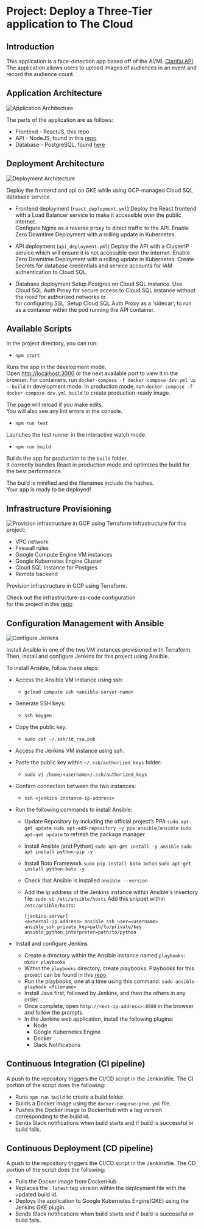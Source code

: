 # Project: Deploy a Three-Tier application to The Cloud

## Introduction
This application is a face-detection app based off of the AI/ML [Clarifai API](https://www.clarifai.com/models/ai-face-detection). The application allows users to upload images of audiences in an event and record the audience count. 

## Application Architecture
![Application Architecture](/assets/images/app-str.png)

The parts of the application are as follows:
* Frontend - ReactJS, this repo
* API - NodeJS, found in this [repo](https://github.com/Z11mm/sca-project-c2-app-api)
* Database - PostgreSQL, found [here](https://github.com/Z11mm/sca-project-c2-app-api/tree/main/postgres)

## Deployment Architecture
![Deployment Architecture](/assets/images/deploy-str.png)

Deploy the frontend and api on GKE while using GCP-managed Cloud SQL database service.

* Frontend deployment (`react_deployment.yml`)
Deploy the React frontend with a Load Balancer service to make it accessible over the public internet.  
Configure Nginx as a reverse proxy to direct traffic to the API.
Enable Zero Downtime Deployment with a rolling update in Kubernetes.

* API deployment (`api_deployment.yml`)
Deploy the API with a ClusterIP service which will ensure it is not accessible over the internet.
Enable Zero Downtime Deployment with a rolling update in Kubernetes.
Create Secrets for database credentials and service accounts for IAM authentication to Cloud SQL.

* Database deployment
Setup Postgres on Cloud SQL instance.
Use Cloud SQL Auth Proxy for secure access to Cloud SQL instance without the need for authorized networks or  
for configuring SSL.
Setup Cloud SQL Auth Proxy as a 'sidecar', to run as a container within the pod running the API container. 

## Available Scripts

In the project directory, you can run:

* `npm start`

Runs the app in the development mode.  
Open [http://localhost:3000](http://localhost:3000) or the next available port to view it in the browser.
For containers, run `docker-compose -f docker-compose-dev.yml up --build` in development mode.
In production mode, run `docker-compose -f docker-compose-dev.yml build` to create production-ready image.

The page will reload if you make edits.  
You will also see any lint errors in the console.

* `npm run test`

Launches the test runner in the interactive watch mode.  

* `npm run build`

Builds the app for production to the `build` folder.  
It correctly bundles React in production mode and optimizes the build for the best performance.

The build is minified and the filenames include the hashes.  
Your app is ready to be deployed!

## Infrastructure Provisioning

![Provision infrastructure in GCP using Terraform](/assets/images/infra-provision.png)
Infrastructure for this project:
* VPC network
* Firewall rules
* Google Compute Engine VM instances
* Google Kubernetes Engine Cluster
* Cloud SQL Instance for Postgres
* Remote backend

Provision infrastructure in GCP using Terraform. 

Check out the infrastructure-as-code configuration  
for this project in this [repo](https://github.com/Z11mm/sca-project-c2-iac)

## Configuration Management with Ansible

![Configure Jenkins](/assets/images/jenkins-config.png)

Install Ansible in one of the two VM instances provisioned with Terraform. Then, install and configure Jenkins for this project using Ansible.

To install Ansible, follow these steps:
* Access the Ansible VM instance using ssh:
    - `gcloud compute ssh <ansible-server-name>`
* Generate SSH keys:
    - `ssh-keygen`
* Copy the public key:
    - `sudo cat ~/.ssh/id_rsa.pub`
* Access the Jenkins VM instance using ssh. 
* Paste the public key within `~/.ssh/authorized_keys` folder:
    - `sudo vi /home/<username>/.ssh/authorized_keys`
* Confirm connection between the two instances:
    - `ssh <jenkins-instance-ip-address>`
* Run the following commands to install Ansible:

    * Update Repository by including the official project’s PPA
     `sudo apt-get update`
     `sudo apt-add-repository -y ppa:ansible/ansible`
     `sudo apt-get update` to refresh the package manager

    * Install Ansible (and Python)
     `sudo apt-get install -y ansible`
     `sudo apt install python-pip -y`

    * Install Boto Framework
     `sudo pip install boto boto3`
     `sudo apt-get install python-boto -y`

    * Check that Ansible is installed
     `ansible --version`

    * Add the ip address of the Jenkins instance within Ansible's inventory file:
     `sudo vi /etc/ansible/hosts`
     Add this snippet within `/etc/ansible/hosts`:
        ```
        [jenkins-server]
        <external-ip-address> ansible_ssh_user=<username> ansible_ssh_private_key=path/to/private/key   ansible_python_interpreter=path/to/python

        ```

* Install and configure Jenkins
    - Create a directory within the Ansible instance named `playbooks`:  
        `mkdir playbooks`
    - Within the `playbooks` directory, create playbooks. Playbooks for this project can be found in this 
[repo](https://github.com/Z11mm/ansible-playbooks)
    - Run the playbooks, one at a time using this command:
        `sudo ansible-playbook <filename>`
    - Install Java first, followed by Jenkins, and then the others in any order.
    - Once complete, open `http://<ext-ip-address>:8080` in the browser and follow the prompts.
    - In the Jenkins web application, install the following plugins:
        - Node
        - Google Kubernetes Engine
        - Docker
        - Slack Notifications
## Continuous Integration (CI pipeline)  
A push to the repository triggers the CI/CD script in the Jenkinsfile. The CI portion of the script does the following:
* Runs `npm run build` to create a build folder.
* Builds a Docker image using the `docker-compose-prod.yml` file.
* Pushes the Docker image to DockerHub with a tag version corresponding to the build id.
* Sends Slack notifications when build starts and if build is successful or build fails.


## Continuous Deployment (CD pipeline)
A push to the repository triggers the CI/CD script in the Jenkinsfile. The CD portion of the script does the following:
* Pulls the Docker image from DockerHub.
* Replaces the `:latest` tag version within the deployment file with the updated build id.
* Deploys the application to Google Kubernetes Engine(GKE) using the Jenkins GKE plugin.
* Sends Slack notifications when build starts and if build is successful or build fails.